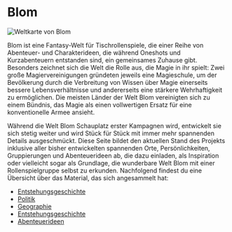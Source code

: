 # Blom

![Weltkarte von Blom](blom-map.jpg)

Blom ist eine Fantasy-Welt für Tischrollenspiele, die einer Reihe von Abenteuer- und Charakterideen, die während Oneshots und Kurzabenteuern entstanden sind, ein gemeinsames Zuhause gibt.
Besonders zeichnet sich die Welt die Rolle aus, die Magie in ihr spielt: Zwei große Magiervereinigungen gründeten jeweils eine Magieschule, um der Bevölkerung durch die Verbreitung von Wissen 
über Magie einerseits bessere Lebensverhältnisse und andererseits eine stärkere Wehrhaftigkeit zu ermöglichen. Die meisten Länder der Welt Blom vereinigten sich zu einem Bündnis, das Magie
als einen vollwertigen Ersatz für eine konventionelle Armee ansieht.

Während die Welt Blom Schauplatz erster Kampagnen wird, entwickelt sie sich stetig weiter und wird Stück für Stück mit immer mehr spannenden Details ausgeschmückt.
Diese Seite bildet den aktuellen Stand des Projekts inklusive aller bisher entwickelten spannenden Orte, Persönlichkeiten, Gruppierungen und Abenteuerideen ab, die dazu einladen, als Inspiration
oder vielleicht sogar als Grundlage, die wunderbare Welt Blom mit einer Rollenspielgruppe selbst zu erkunden. Nachfolgend findest du eine Übersicht über das Material, das sich angesammelt hat:

- [Entstehungsgeschichte](entstehung.md)
- [Politik](politik.md)
- [Geographie](geographie.md)
- [Entstehungsgeschichte](entstehung.md)
- [Abenteuerideen](abenteuer.md)